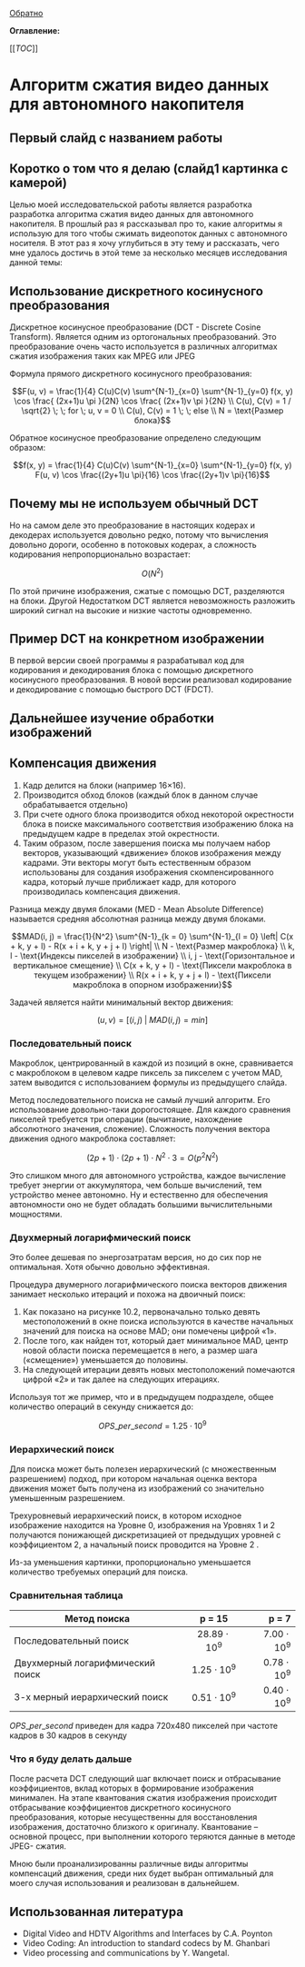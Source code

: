 [Обратно](README.md)

**Оглавление:**

[[_TOC_]]

# Алгоритм сжатия видео данных для автономного накопителя

## Первый слайд с названием работы
## Коротко о том что я делаю (слайд1 картинка с камерой)

Целью моей исследовательской работы является разработка разработка алгоритма
сжатия видео данных для автономного накопителя. В прошлый раз я рассказывал про
то, какие алгоритмы я использую для того чтобы сжимать видеопоток данных с
автономного носителя.
В этот раз я хочу углубиться в эту тему и рассказать, чего
мне удалось достичь в этой теме за несколько месяцев исследования данной темы:

## Использование дискретного косинусного преобразования
Дискретное косинусное преобразование (DCT - Discrete Cosine Transform). Является
одним из ортогональных преобразований. Это преобразование очень часто
используется в различных алгоритмах сжатия изображения таких как MPEG или JPEG

Формула прямого дискретного косинусного преобразования:
```math
F(u, v) = \frac{1}{4} C(u)C(v) \sum^{N-1}_{x=0} \sum^{N-1}_{y=0} f(x, y) \cos
\frac{ (2x+1)u \pi }{2N} \cos \frac{ (2x+1)v \pi }{2N} \\
C(u), C(v) = 1 / \sqrt{2} \; \; for \; u, v = 0 \\
C(u), C(v) = 1 \; \; else \\
N = \text{Размер блока}
```

Обратное косинусное преобразование определено следующим образом:
```math
f(x, y) = \frac{1}{4} C(u)C(v) \sum^{N-1}_{x=0} \sum^{N-1}_{y=0} f(x, y)
F(u, v) \cos \frac{(2y+1)u \pi}{16} \cos \frac{(2y+1)v \pi}{16}
```

## Почему мы не используем обычный DCT

Но на самом деле это преобразование в настоящих кодерах и декодерах
используется довольно редко, потому что вычисления довольно дороги, особенно в
потоковых кодерах, а сложность кодирования непропорционально возрастает:
```math
O(N^2)
```

По этой причине изображения, сжатые с помощью DCT, разделяются на блоки. Другой
Недостатком DCT является невозможность разложить широкий сигнал на высокие и низкие частоты одновременно.

<!-- Подводка к стандарту H.265 -->

## Пример DCT на конкретном изображении

В первой версии своей программы я разрабатывал код для кодирования и
декодирования блока с помощью дискретного косинусного преобразования. В новой
версии реализовал кодирование и декодирование с помощью быстрого DCT (FDCT).

## Дальнейшее изучение обработки изображений

## Компенсация движения

1. Кадр делится на блоки (например 16×16).
2. Производится обход блоков (каждый блок в данном случае обрабатывается отдельно)
3. При счете одного блока производится обход некоторой окрестности блока в
   поиске максимального соответствия изображению блока на предыдущем кадре в
   пределах этой окрестности.
4. Таким образом, после завершения поиска мы получаем набор векторов,
   указывающий «движение» блоков изображения между кадрами. Эти векторы могут
   быть естественным образом использованы для создания изображения
   скомпенсированного кадра, который лучше приближает кадр, для которого
   производилась компенсация движения.

<!--  image 10.1 Macroblocks motions compensation -->

Разница между двумя блоками (MED - Mean Absolute Difference) называется средняя
абсолютная разница между двумя блоками.

```math
MAD(i, j) = \frac{1}{N^2} \sum^{N-1}_{k = 0} \sum^{N-1}_{l = 0}
\left| C(x + k, y + l) - R(x + i + k, y + j + l) \right| \\
N - \text{Размер макроблока} \\
k, l - \text{Индексы пикселей в изображении} \\
i, j - \text{Горизонтальное и вертикальное смещение} \\
C(x + k, y + l) - \text{Пиксели макроблока в текущем изображении} \\
R(x + i + k, y + j + l) - \text{Пиксели макроблока в опорном изображении}
```

Задачей является найти минимальный вектор движения:

```math
(u, v) = [(i, j) \; | \; MAD(i, j) = min]
```
### Последовательный поиск

Макроблок, центрированный в каждой из позиций в окне, сравнивается с макроблоком
в целевом кадре пиксель за пикселем с учетом MAD, затем выводится с
использованием формулы из предыдущего слайда.

Метод последовательного поиска не самый лучший алгоритм. Его использование
довольно-таки дорогостоящее. Для каждого сравнения пикселей требуется три
операции (вычитание, нахождение абсолютного значения, сложение). Сложность
получения вектора движения одного макроблока составляет:

```math
(2p+1) \cdot (2p+1) \cdot N^2 \cdot 3 = O(p^2N^2)
```

Это слишком много для автономного устройства, каждое вычисление требует энергии
от аккумулятора, чем больше вычислений, тем устройство менее автономно. Ну и
естественно для обеспечения автономности оно не будет обладать
большими вычислительными мощностями.

### Двухмерный логарифмический поиск
Это более дешевая по энергозатратам версия, но до сих пор не оптимальная. Хотя
обычно довольно эффективная.

Процедура двумерного логарифмического поиска векторов движения занимает
несколько итераций и похожа на двоичный поиск:

<!-- картинка 10.2 двоичный поиск -->

1. Как показано на рисунке 10.2, первоначально только девять местоположений в
   окне поиска используются в качестве начальных значений для поиска на основе
   MAD; они помечены цифрой «1».
2. После того, как найден тот, который дает минимальное MAD, центр новой области
   поиска перемещается в него, а размер шага («смещение») уменьшается до
   половины.
3. На следующей итерации девять новых местоположений помечаются цифрой «2» и так
   далее на следующих итерациях.

Используя тот же пример, что и в предыдущем подразделе, общее количество
операций в секунду снижается до:
```math
    OPS\_per\_second = 1.25 \cdot10^9
```

### Иерархический поиск
Для поиска может быть полезен иерархический (с множественным разрешением)
подход, при котором начальная оценка вектора движения может быть получена из
изображений со значительно уменьшенным разрешением.

<!-- Картинка 10.3 -->

Трехуровневый иерархический поиск, в котором исходное изображение находится на
Уровне 0, изображения на Уровнях 1 и 2 получаются понижающей дискретизацией от
предыдущих уровней с коэффициентом 2, а начальный поиск проводится на Уровне 2 .

Из-за уменьшения картинки,  пропорционально уменьшается количество требуемых
операций для поиска.

### Сравнительная таблица 

| Метод поиска                     | p = 15               | p = 7 |
| -------------------------------- |:--------------------:| -------------------:|
| Последовательный поиск           | $`28.89 \cdot 10^9`$ | $`7.00 \cdot 10^9`$ |
| Двухмерный логарифмический поиск | $`1.25 \cdot 10^9`$  | $`0.78 \cdot 10^9`$ |
| 3-х мерный иерархический поиск   | $`0.51 \cdot 10^9`$  | $`0.40 \cdot 10^9`$ |

$`OPS\_per\_second`$ приведен для кадра 720х480 пикселей при частоте кадров в
30 кадров в секунду

### Что я буду делать дальше

После расчета DCT следующий шаг включает поиск и отбрасывание коэффициентов,
вклад которых в формирование изображения минимален.
На этапе квантования сжатия изображения происходит отбрасывание коэффициентов
дискретного косинусного преобразования, которые несущественны для восстановления
изображения, достаточно близкого к оригиналу. Квантование – основной процесс,
при выполнении которого теряются данные в методе JPEG- сжатия.

Мною были проанализированны различные виды алгоритмы компенсаций движения, среди
них будет выбран оптимальный для моего случая использования и реализован в
дальнейшем.


## Использованная литература

* Digital Video and HDTV Algorithms and Interfaces by C.A. Poynton
* Video Coding: An introduction to standard codecs by M. Ghanbari
* Video processing and communications by Y. Wangetal.
